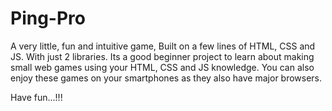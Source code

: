 # Ping-Pro
A very little, fun and intuitive game, Built on a few lines of HTML, CSS and JS. With just 2 libraries. Its a good beginner project to learn about making small web games using your HTML, CSS and JS knowledge. You can also enjoy these games on your smartphones as they also have major browsers.

Have fun...!!!
